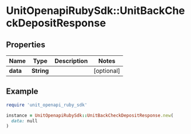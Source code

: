 # UnitOpenapiRubySdk::UnitBackCheckDepositResponse

## Properties

| Name | Type | Description | Notes |
| ---- | ---- | ----------- | ----- |
| **data** | **String** |  | [optional] |

## Example

```ruby
require 'unit_openapi_ruby_sdk'

instance = UnitOpenapiRubySdk::UnitBackCheckDepositResponse.new(
  data: null
)
```

